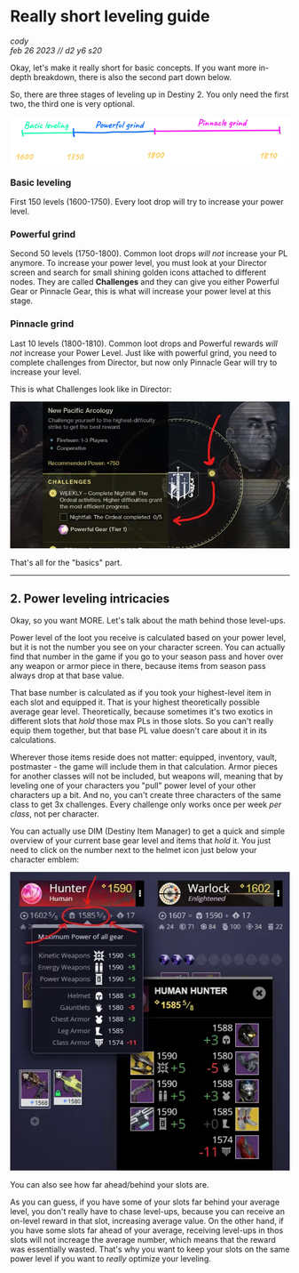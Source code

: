 # Really short leveling guide

_cody_  
_feb 26 2023 // d2 y6 s20_ 

Okay, let's make it really short for basic concepts. If you want more in-depth breakdown, there is also the second part down below.

So, there are three stages of leveling up in Destiny 2. You only need the first two, the third one is very optional.  

![](https://raw.githubusercontent.com/seismic-d2/seismic-d2.github.io/main/assets/img/a102-graph01.webp)

### Basic leveling

First 150 levels (1600-1750). Every loot drop will try to increase your power level.

### Powerful grind

Second 50 levels (1750-1800). Common loot drops *will not* increase your PL anymore. To increase your power level, you must look at your Director screen and search for small shining golden icons attached to different nodes. They are called **Challenges** and they can give you either Powerful Gear or Pinnacle Gear, this is what will increase your power level at this stage. 

### Pinnacle grind

Last 10 levels (1800-1810). Common loot drops and Powerful rewards *will not* increase your Power Level. Just like with powerful grind, you need to complete challenges from Director, but now only Pinnacle Gear will try to increase your level.

This is what Challenges look like in Director:

![](https://raw.githubusercontent.com/seismic-d2/seismic-d2.github.io/main/assets/img/a102-director.webp)

That's all for the "basics" part.

* * *

## 2. Power leveling intricacies

Okay, so you want MORE. Let's talk about the math behind those level-ups.

Power level of the loot you receive is calculated based on your power level, but it is not the number you see on your character screen. You can actually find that number in the game if you go to your season pass and hover over any weapon or armor piece in there, because items from season pass always drop at that base value.

That base number is calculated as if you took your highest-level item in each slot and equipped it. That is your highest theoretically possible average gear level. Theoretically, because sometimes it's two exotics in different slots that *hold* those max PLs in those slots. So you can't really equip them together, but that base PL value doesn't care about it in its calculations.

Wherever those items reside does not matter: equipped, inventory, vault, postmaster - the game will include them in that calculation. Armor pieces for another classes will not be included, but weapons will, meaning that by leveling one of your characters you "pull" power level of your other characters up a bit. And no, you can't create three characters of the same class to get 3x challenges. Every challenge only works once per week *per class*, not per character.

You can actually use DIM (Destiny Item Manager) to get a quick and simple overview of your current base gear level and items that *hold* it. You just need to click on the number next to the helmet icon just below your character emblem:

![](https://raw.githubusercontent.com/seismic-d2/seismic-d2.github.io/main/assets/img/a102-dim.webp)

You can also see how far ahead/behind your slots are.

As you can guess, if you have some of your slots far behind your average level, you don't really have to chase level-ups, because you can receive an on-level reward in that slot, increasing average value. On the other hand, if you have some slots far ahead of your average, receiving level-ups in thos slots will not increage the average number, which means that the reward was essentially wasted. That's why you want to keep your slots on the same power level if you want to *really* optimize your leveling.